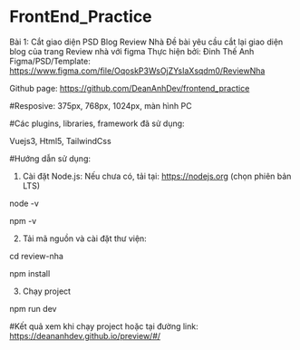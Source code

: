 # FrontEnd_Practice
Bài 1: Cắt giao diện PSD Blog Review Nhà
Đề bài yêu cầu cắt lại giao diện blog của trang Review nhà với figma
Thực hiện bởi: Đinh Thế Anh
Figma/PSD/Template: https://www.figma.com/file/OqoskP3WsOjZYsIaXsqdm0/ReviewNha

Github page: https://github.com/DeanAnhDev/frontend_practice

#Resposive: 
375px, 768px, 1024px, màn hình PC

#Các plugins, libraries, framework đã sử dụng:

Vuejs3, Html5, TailwindCss 

#Hướng dẫn sử dụng:
1. Cài đặt Node.js: Nếu chưa có, tải tại: https://nodejs.org (chọn phiên bản LTS)
   
node -v

npm -v

2. Tải mã nguồn và cài đặt thư viện:

cd review-nha

npm install

3. Chạy project
   
npm run dev

#Kết quả xem khi chạy project hoặc tại đường link: https://deananhdev.github.io/preview/#/
